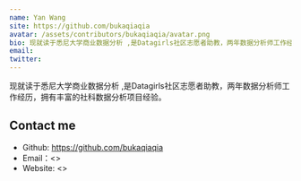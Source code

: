 ```yaml
---
name: Yan Wang
site: https://github.com/bukaqiaqia
avatar: /assets/contributors/bukaqiaqia/avatar.png
bio: 现就读于悉尼大学商业数据分析 ,是Datagirls社区志愿者助教，两年数据分析师工作经历，拥有丰富的社科数据分析项目经验。
email: 
twitter: 
---
```


现就读于悉尼大学商业数据分析 ,是Datagirls社区志愿者助教，两年数据分析师工作经历，拥有丰富的社科数据分析项目经验。

## Contact me

- Github: <https://github.com/bukaqiaqia>
- Email：<>
- Website: <>
